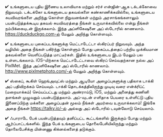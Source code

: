 


✔  உங்களுடைய புதிய இணைய உலாவியாக மற்றும் சர்ச் என்ஜின்-ஆக டக்டக்கோவை நிறுவவும். டக்டக்கோ உங்களுடைய தகவல்களை கண்காணிக்கவில்லை, உங்களுடைய சுயவிவரங்களை அறிந்து கொள்ள நிறுவனங்கள் மற்றும் அரசாங்கங்களாலும் பயன்படுத்தக்கூடிய தகவல் சுயவிவரத்தை நீங்கள் உருவாக்கவில்லை என்று நீங்கள் நம்பிக்கையுடன் இருக்கலாம். இந்த அப்ளிகேஷனை அப் ஸ்டோரில் காணலாம். https://duckduckgo.com-ல் மேலும் அறிந்து கொள்ளவும்.

✔ உங்களுடைய புகைப்படங்களுக்கு மெட்டாடேட்டா ஸ்கிரப்பர் நிறுவவும். அந்த வழியில் அதை நீங்கள் பகிர்ந்து கொள்ளும் போது புகைப்படத்தைப் பற்றிய முக்கியமான தகவல்களை வெளிப்படுத்த மாட்டீர்கள். இதில் உங்களுடைய இடம் மேலும் பல உள்ளடங்கலாம். iOS–யிற்காக மெட்டாடேட்டாவை ஸ்கிரப் செய்வதற்கான நல்ல அப் PixlMet. இந்த அப்ளிகேஷனை அப் ஸ்டோரில் காணலாம். http://www.pixlmetphoto.com/-ல் மேலும் அறிந்து கொள்ளவும். 

✔  ஸ்கைப், கூகிள் ஹெங்அவுட்ஸ் மற்றும் ஆடியோ அழைப்புகளுக்கு பதிலாக டாக்கி அப் பதிவிறக்கம் செய்யவும். டாக்கி தொடக்கத்திலிருந்து முடிவு வரை என்க்ரிப்ட் (மறையாக்கம்) செய்யப்பட்டது மற்றும் அண்ராய்டு, iOS, மற்றும் அனைத்து கணினி தளங்கள் முழுவதும் பயன்படுத்தலாம். அப்-வுடன் எளிதாக பெயரை உள்ளிட்டு புதிய இணைப்பிற்கு மக்களை அழைப்பதன் மூலம் நீங்கள் அமர்வை உருவாக்கலாம்! இங்கே அதை நீங்கள் https://talky.io/-ல் அல்லது அப் ஸ்டோரில் டவுன்லோடு செய்யலாம்.

✔ ஃபாராடே பேக் பயன்படுத்தவும் தனிப்பட்ட கூட்டங்களில் இருக்கும் போது மற்றும் ஆர்ப்பாட்டங்களில். இந்த பேக் உங்களுடைய தொலைபேசியிலிருந்து மற்றும் தொலைபேசிக்கு மின்னணு கிக்னல்களைத் தடுக்கும்.